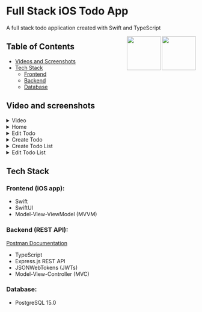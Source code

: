 # Full Stack iOS Todo App
A full stack todo application created with Swift and TypeScript

<img src="https://cdn.jsdelivr.net/gh/devicons/devicon/icons/swift/swift-original.svg" align="right" height="90"/>
<img src="https://cdn.jsdelivr.net/gh/devicons/devicon/icons/typescript/typescript-original.svg" align="right" height="90" />
          
## Table of Contents
- [Videos and Screenshots](#video-and-screenshots)
- [Tech Stack](#backend-rest-api)
  - [Frontend](#frontend-ios-app)
  - [Backend](#backend-rest-api)
  - [Database](#database)



## Video and screenshots
<details>
<summary>Video</summary>
<br>

Note: edit screen nav bar is incorrect, was fixed in a commit



https://user-images.githubusercontent.com/73256760/215308660-74328931-ede7-4704-8fcf-94bc3842a8fe.mov

</details>
<details>
<summary>Home</summary>
<br>


<img width="462" alt="Screenshot 2023-02-23 at 8 24 52 AM" src="https://user-images.githubusercontent.com/73256760/220990851-ebee319d-04c2-4c97-bc28-d9a2269884ed.png">

<img width="450" alt="Screenshot 2023-02-23 at 9 53 20 AM" src="https://user-images.githubusercontent.com/73256760/220990916-0fdbaf98-7ab4-4fa6-915e-4b3764a74aaa.png">

</details>

</details>

<details>
<summary>Edit Todo</summary>
<br>
<img width="463" alt="Screenshot 2023-02-23 at 8 26 47 AM" src="https://user-images.githubusercontent.com/73256760/220991418-d09a0d0e-988f-48e8-b9d4-967cba3001eb.png">


</details>


<details>
<summary>Create Todo</summary>
<br>


<img width="440" alt="Screenshot 2023-02-23 at 8 25 04 AM" src="https://user-images.githubusercontent.com/73256760/220991548-2a08b12d-8275-45e7-b036-426df07d94de.png">

</details>

<details>
<summary>Create Todo List</summary>
<br>

<img width="471" alt="Screenshot 2023-02-23 at 9 43 57 AM" src="https://user-images.githubusercontent.com/73256760/220992063-81f5ef4e-bc2e-40d6-a031-5af0f7fa875e.png">


<img width="456" alt="Screenshot 2023-02-23 at 9 44 06 AM" src="https://user-images.githubusercontent.com/73256760/220992047-df4151ea-47d2-4eda-bb98-f63975663605.png">


</details>


<details>
<summary>Edit Todo List</summary>
<br>

<img width="455" alt="Screenshot 2023-02-23 at 10 03 41 AM" src="https://user-images.githubusercontent.com/73256760/220991879-f451efc0-9552-4c44-bef2-b756495da690.png">

</details>



## Tech Stack
### Frontend (iOS app):
- Swift
- SwiftUI
- Model-View-ViewModel (MVVM)

### Backend (REST API):
[Postman Documentation](https://documenter.getpostman.com/view/21072555/2s935hPmYK)
- TypeScript
- Express.js REST API
- JSONWebTokens (JWTs)
- Model-View-Controller (MVC)

### Database:
- PostgreSQL 15.0



